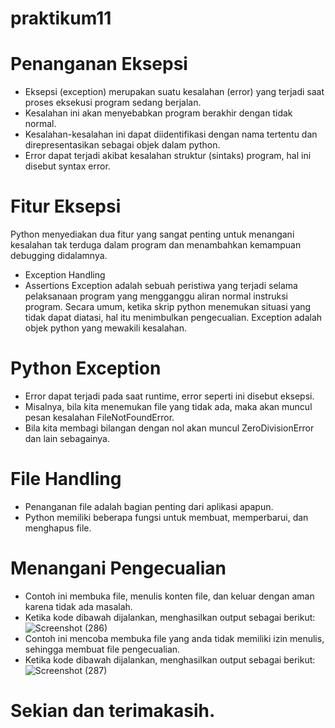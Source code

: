 # praktikum11
# Penanganan Eksepsi
- Eksepsi (exception) merupakan suatu kesalahan (error) yang terjadi saat proses eksekusi program sedang berjalan.
- Kesalahan ini akan menyebabkan program berakhir dengan tidak normal.
- Kesalahan-kesalahan ini dapat diidentifikasi dengan nama tertentu dan direpresentasikan sebagai objek dalam python.
- Error dapat terjadi akibat kesalahan struktur (sintaks) program, hal ini disebut syntax error.
# Fitur Eksepsi
Python menyediakan dua fitur yang sangat penting untuk menangani kesalahan tak terduga dalam program dan menambahkan kemampuan debugging didalamnya.
- Exception Handling
- Assertions Exception adalah sebuah peristiwa yang terjadi selama pelaksanaan program yang mengganggu aliran normal instruksi program. Secara umum, ketika skrip python menemukan situasi yang tidak dapat diatasi, hal itu menimbulkan pengecualian. Exception adalah objek python yang mewakili kesalahan.
# Python Exception
- Error dapat terjadi pada saat runtime, error seperti ini disebut eksepsi.
- Misalnya, bila kita menemukan file yang tidak ada, maka akan muncul pesan kesalahan FileNotFoundError.
- Bila kita membagi bilangan dengan nol akan muncul ZeroDivisionError dan lain sebagainya.
# File Handling
- Penanganan file adalah bagian penting dari aplikasi apapun.
- Python memiliki beberapa fungsi untuk membuat, memperbarui, dan menghapus file.
# Menangani Pengecualian
- Contoh ini membuka file, menulis konten file, dan keluar dengan aman karena tidak ada masalah.
- Ketika kode dibawah dijalankan, menghasilkan output sebagai berikut:
![Screenshot (286)](https://user-images.githubusercontent.com/115906333/208687581-4a706c05-616b-4616-815c-91a2fa35cf20.png) 
- Contoh ini mencoba membuka file yang anda tidak memiliki izin menulis, sehingga membuat file pengecualian.
- Ketika kode dibawah dijalankan, menghasilkan output sebagai berikut:
![Screenshot (287)](https://user-images.githubusercontent.com/115906333/208687987-a09ad7ba-02e4-4ea9-ae8e-415a77f2bc5e.png) 
# Sekian dan terimakasih.

